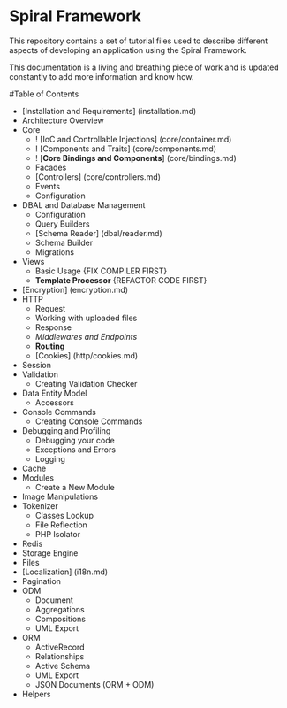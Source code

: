 # Spiral Framework
This repository contains a set of tutorial files used to describe different aspects of developing an application using the Spiral Framework.

This documentation is a living and breathing piece of work and is updated constantly to add more information and know how.

#Table of Contents
* [Installation and Requirements] (installation.md)
* Architecture Overview
* Core
  * ! [IoC and Controllable Injections] (core/container.md)
  * ! [Components and Traits] (core/components.md)
  * ! [**Core Bindings and Components**] (core/bindings.md)
  * Facades
  * [Controllers] (core/controllers.md)
  * Events
  * Configuration
* DBAL and Database Management
  * Configuration
  * Query Builders
  * [Schema Reader] (dbal/reader.md)
  * Schema Builder
  * Migrations
* Views
  * Basic Usage {FIX COMPILER FIRST}
  * **Template Processor** {REFACTOR CODE FIRST}
* [Encryption] (encryption.md)
* HTTP
  * Request
  * Working with uploaded files
  * Response
  * *Middlewares and Endpoints*
  * **Routing**
  * [Cookies] (http/cookies.md)
* Session
* Validation
  * Creating Validation Checker
* Data Entity Model
  * Accessors
* Console Commands
  * Creating Console Commands
* Debugging and Profiling
  * Debugging your code
  * Exceptions and Errors
  * Logging
* Cache
* Modules
  * Create a New Module
* Image Manipulations
* Tokenizer
  * Classes Lookup
  * File Reflection
  * PHP Isolator
* Redis
* Storage Engine
* Files
* [Localization] (i18n.md)
* Pagination
* ODM
  * Document
  * Aggregations
  * Compositions
  * UML Export
* ORM
  * ActiveRecord
  * Relationships
  * Active Schema
  * UML Export
  * JSON Documents (ORM + ODM)
* Helpers
